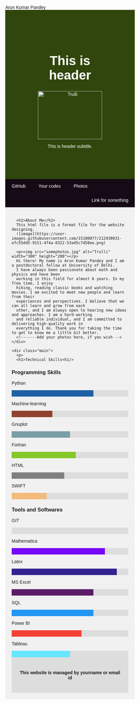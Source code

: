 <!------Here html page starts  ------->
<!DOCTYPE html>
<html lang="en">


<!-------------------------Header starts here -------------------------------->
<head>
<title>About me</title>
<subtitle>Arun Kumar Pandey</subtitle>

<meta charset="UTF-8">
<meta name="viewport" content="width=device-width, initial-scale=1">
  
<style>

* {box-sizing: border-box}

.container {
  width: 100%;
  background-color: #ddd;
}

.skills {
  text-align: right;
  padding-top: 10px;
  padding-bottom: 10px;
  color: white;
}

.python {width: 70%; background-color: #1e60a6;}
.machine {width: 35%; background-color: #904231;}
.gnuplot  {width: 50%; background-color: #7A9EA5;}
.html {width: 45%; background-color: #808080;}
.fortran {width: 55%; background-color:  #86C729;}
.swift {width: 30%; background-color: #F2BA7B;}

  
/* Style the body */
body {
  font-family: Arial, Helvetica, sans-serif;
  margin: 0;
}


/* Header/logo Title */
.header {
  padding: 80px;
  text-align: center;
  background: #30460c;
  color: white;
}


/* Increase the font size of the heading */
.header h1 {
  font-size: 40px;
}

/* Style the top navigation bar */
.navbar {
  overflow: hidden;
  background-color: rgb(21, 10, 22);
}

/* Style the navigation bar links */
.navbar a {
  float: left;
  display: block;
  color: white;
  text-align: center;
  padding: 14px 20px;
  text-decoration: none;
}

/* Right-aligned links */
.navbar a.right {
  float: right;
}

/* Change color on hover */
.navbar a:hover {
  background-color: #ddd;
  color: black;
}

/* Column container */
.row {  
  display: -ms-flexbox; /* IE10 */
  display: flex;
  -ms-flex-wrap: wrap; /* IE10 */
  flex-wrap: wrap;
}

/* Create two unequal columns that sits next to each other */
/* Sidebar/left column */
.side {
  -ms-flex: 30%; /* IE10 */
  flex: 30%;
  background-color: #f1f1f1;
  padding: 20px;
}

/* Main column */
.main {   
  -ms-flex: 70%; /* IE10 */
  flex: 70%;
  background-color: white;
  padding: 20px;
}

/* Fake image, just for this example */
.fakeimg {
  background-color: #aaa;
  width: 100%;
  padding: 20px;
}

/* Footer */
.footer {
  padding: 20px;
  text-align: center;
  background: #ddd;
}

/* Responsive layout - when the screen is less than 700px wide, make the two columns stack on top of each other instead of next to each other */
@media screen and (max-width: 700px) {
  .row {   
    flex-direction: column;
  }
}

/* Responsive layout - when the screen is less than 400px wide, make the navigation links stack on top of each other instead of next to each other */
@media screen and (max-width: 400px) {
  .navbar a {
    float: none;
    width: 100%;
  }
}
</style>
</head>
<!---------------------- Header eds here --------------------------------------->


<!------Here main body starts  ------->
<body>
<div class="header">
    <h1>This is header</h1>
    <img src="yourimage.png" alt="Trulli" width="200" height="150"> 
      <!---src - Specifies the path to the image
      alt - Specifies an alternate text for the image-->
    <p>This is header subtitle.</p>
  </div>

  <div class= “header-image”>
  </div>

  <div class="navbar">
    <a href="https://github.com/arunsinp">GitHub</a>
    <a href="#">Your codes</a>
    <a href="#">Photos</a>
    <a href="#" class="right">Link for something</a>
  </div>
  
  <div class="row">
    <div class="side">

      <h2>About Me</h2>
      This html file is a format file for the website designing.
      ![image](https://user-images.githubusercontent.com/15100077/212930031-efc55dd5-9151-4f4a-8322-53a45c7d58ee.png)
      
      <p><img src="somephotos.jpg" alt="Trulli" width="300" height="200"></p>
      Hi there! My name is Arun Kumar Pandey and I am a postdoctoral fellow at University of Delhi. 
      I have always been passionate about math and physics and have been 
      working in this field for almost 6 years. In my free time, I enjoy 
      hiking, reading classic books and watching movies. I am excited to meet new people and learn from their
      experiences and perspectives. I believe that we can all learn and grow from each 
      other, and I am always open to hearing new ideas and approaches. I am a hard-working
      and reliable individual, and I am committed to delivering high-quality work in 
      everything I do. Thank you for taking the time to get to know me a little bit better.
      <!-------Add your photos here, if you wish -->
    </div>

    <div class="main">
      <p>
      <h1>Technical Skills<h1/>

<h3>Programming Skills</h3>

<p>Python</p>
<div class="container">
  <div class="skills python"></div>
</div>

<p>Machine-learning</p>
<div class="container">
  <div class="skills machine"></div>
</div>

<p>Gnuplot</p>
<div class="container">
  <div class="skills gnuplot"></div>
</div>

<p>Fortran</p>
<div class="container">
  <div class="skills fortran"></div>
</div>

<p>HTML</p>
<div class="container">
  <div class="skills html"></div>
</div>

<p>SWIFT</p>
<div class="container">
  <div class="skills swift"></div>
</div>

 <meta name="viewport" content="width=device-width, initial-scale=1">
<style>
* {box-sizing: border-box}

.container {
  width: 100%;
  background-color: #ddd;
}

.skills {
  text-align: right;
  padding-top: 10px;
  padding-bottom: 10px;
  color: white;
}

.GIT {width: 65%; background-color: #0909F8;}
.mathematica  {width: 80%; background-color: #7707f7;}
.excel {width: 70%; background-color: #5C1E69;}
.SQL {width: 70%; background-color: #2196F3;}
.Powerbi {width: 60%; background-color: #f44336;}
.tableau  {width: 50%; background-color:#66E6FF;}
.latex  {width: 90%; background-color: #332390;}
</style>
</head>
<body>

<h3>Tools and Softwares </h3>

<p>GIT</p>
<div class="container">
  <div class="skills GIT"></div>
</div>

<p>Mathematica</p>
<div class="container">
  <div class="skills Mathematica"></div>
</div>

<p>Latex</p>
<div class="container">
  <div class="skills latex"></div>
</div>

<p>MS Excel</p>
<div class="container">
  <div class="skills excel"></div>
</div>

<p>SQL</p>
<div class="container">
  <div class="skills SQL"></div>
</div>

<p>Power BI</p>
<div class="container">
  <div class="skills Powerbi"></div>
</div>

<p>Tableau</p>
<div class="container">
  <div class="skills tableau"></div>
</div>

  
  <div class="footer">
    <h4>This website is managed by yourname or email id</h4>
  </div>
<!------Here main body ends  ------->
</body>
<!---------------------------Here html page ends ---------------------------------->
